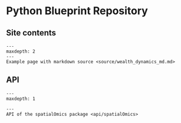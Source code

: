 # Python Blueprint Repository

## Site contents

```{toctree}
---
maxdepth: 2
---
Example page with markdown source <source/wealth_dynamics_md.md>
```

## API

```{toctree}
---
maxdepth: 1

---
API of the spatialOmics package <api/spatialOmics>
```